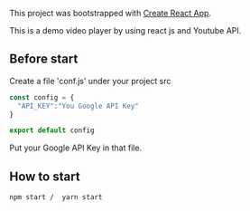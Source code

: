 This project was bootstrapped with [Create React App](https://github.com/facebookincubator/create-react-app).

This is a demo video player by using react js and Youtube API.

## Before start

Create a file 'conf.js' under your project src

```javascript
const config = {
  "API_KEY":"You Google API Key"
}

export default config

```

Put your Google API Key in that file.

## How to start

```bash
npm start /  yarn start
```
